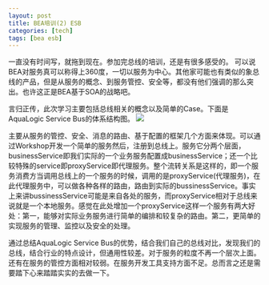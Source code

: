 ```yaml
---
layout: post
title: BEA培训(2) ESB
categories: [tech]
tags: [bea esb]
---
```


一直没有时间写，就拖到现在。参加完总线的培训，还是有很多感受的。 可以说BEA对服务真可以称得上360度，一切以服务为中心。其他家可能也有类似的象总线的产品，但是从服务的概念、到服务管控、安全等，都没有他们强调的那么突出。也许这正是BEA基于SOA的战略吧。

言归正传，此次学习主要包括总线相关的概念以及简单的Case。下面是AquaLogic Service Bus的体系结构图。
![](http://p.blog.csdn.net/images/p_blog_csdn_net/cissyring/72008/o_busarchi.GIF)

主要从服务的管控、安全、消息的路由、基于配置的框架几个方面来体现。可以通过Workshop开发一个简单的服务然后，注册到总线上。服务它分两个层面，businessService即我们实际的一个业务服务配置成businessService；还一个比较特殊的service即proxyService即代理服务。整个流转关系是这样的，即一个服务消费方当调用总线上的一个服务的时候，调用的是proxyService(代理服务)，在此代理服务中，可以做各种各样的路由，路由到实际的bussinessService。事实上来讲bussinessService可能是来自各处的服务，而proxyService相对于总线来说就是一个本地服务。感觉在此处增加一个proxyService这样一个服务有两大好处：第一，能够对实际业务服务进行简单的编排和较复杂的路由。第二，更简单的实现服务的管理、监控以及安全的处理。

通过总结AquaLogic Service Bus的优势，结合我们自己的总线对比，发现我们的总线，结合行业的特点设计，但通用性较差。对于服务的粒度不再一个层次上面。还有在服务的管控方面相对较弱。在服务开发工具支持方面不足。总而言之还是需要踏下心来踏踏实实的去做一下。